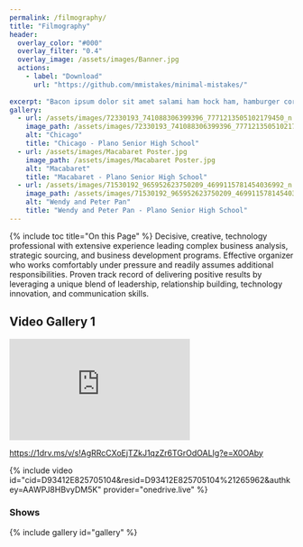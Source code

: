 ```yaml
---
permalink: /filmography/
title: "Filmography"
header:
  overlay_color: "#000"
  overlay_filter: "0.4"
  overlay_image: /assets/images/Banner.jpg
  actions:
    - label: "Download"
      url: "https://github.com/mmistakes/minimal-mistakes/"
    
excerpt: "Bacon ipsum dolor sit amet salami ham hock ham, hamburger corned beef short ribs kielbasa biltong t-bone drumstick tri-tip tail sirloin pork chop."
gallery:
  - url: /assets/images/72330193_741088306399396_7771213505102179450_n.jpg
    image_path: /assets/images/72330193_741088306399396_7771213505102179450_n.jpg
    alt: "Chicago"
    title: "Chicago - Plano Senior High School"
  - url: /assets/images/Macabaret Poster.jpg
    image_path: /assets/images/Macabaret Poster.jpg
    alt: "Macabaret"
    title: "Macabaret - Plano Senior High School"
  - url: /assets/images/71530192_965952623750209_4699115781454036992_n.jpg
    image_path: /assets/images/71530192_965952623750209_4699115781454036992_n.jpg
    alt: "Wendy and Peter Pan"
    title: "Wendy and Peter Pan - Plano Senior High School"
---
```

{% include toc title="On this Page" %}
Decisive, creative, technology professional with extensive experience leading complex business analysis, strategic sourcing, and business development programs. Effective organizer who works comfortably under pressure and readily assumes additional responsibilities. Proven track record of delivering positive results by leveraging a unique blend of leadership, relationship building, technology innovation, and communication skills.



## Video Gallery 1

<iframe src="https://onedrive.live.com/embed?cid=D93412E825705104&resid=D93412E825705104%21265962&authkey=AAWPJ8HBvyDM5Kg" width="320" height="180" frameborder="0" scrolling="no" allowfullscreen></iframe>

https://1drv.ms/v/s!AgRRcCXoEjTZkJ1qzZr6TGrOdOALIg?e=X0OAby

{% include video id="cid=D93412E825705104&resid=D93412E825705104%21265962&authkey=AAWPJ8HBvyDM5K" provider="onedrive.live" %}

### Shows
{% include gallery id="gallery" %}
